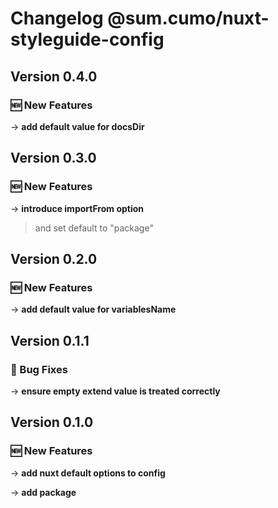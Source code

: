 # Changelog @sum.cumo/nuxt-styleguide-config

## Version 0.4.0

### 🆕  New Features

→ **add default value for docsDir**


## Version 0.3.0

### 🆕  New Features

→ **introduce importFrom option**
> and set default to "package"
> 
> 


## Version 0.2.0

### 🆕  New Features

→ **add default value for variablesName**


## Version 0.1.1

### 🐞 Bug Fixes

→ **ensure empty extend value is treated correctly**


## Version 0.1.0

### 🆕  New Features

→ **add nuxt default options to config**

→ **add package**


